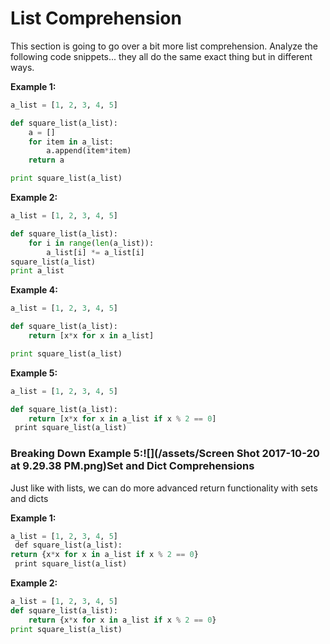# List Comprehension

This section is going to go over a bit more list comprehension. Analyze the following code snippets... they all do the same exact thing but in different ways.

**Example 1:**

```py
a_list = [1, 2, 3, 4, 5]

def square_list(a_list):
    a = []
    for item in a_list:
        a.append(item*item)
    return a

print square_list(a_list)
```

**Example 2:**

```py
a_list = [1, 2, 3, 4, 5]

def square_list(a_list):
    for i in range(len(a_list)):
        a_list[i] *= a_list[i]
square_list(a_list)
print a_list
```

**Example 4:**

```py
a_list = [1, 2, 3, 4, 5]

def square_list(a_list):
    return [x*x for x in a_list]

print square_list(a_list)
```

**Example 5:**

```py
a_list = [1, 2, 3, 4, 5]

def square_list(a_list):
    return [x*x for x in a_list if x % 2 == 0]
 print square_list(a_list)
```

### **Breaking Down Example 5:**![](/assets/Screen Shot 2017-10-20 at 9.29.38 PM.png)Set and Dict Comprehensions

Just like with lists, we can do more advanced return functionality with sets and dicts

**Example 1:**

```py
a_list = [1, 2, 3, 4, 5]
 def square_list(a_list):
return {x*x for x in a_list if x % 2 == 0}
 print square_list(a_list)
```

**Example 2:**

```py
a_list = [1, 2, 3, 4, 5]
def square_list(a_list):
    return {x*x for x in a_list if x % 2 == 0}
print square_list(a_list)
```




